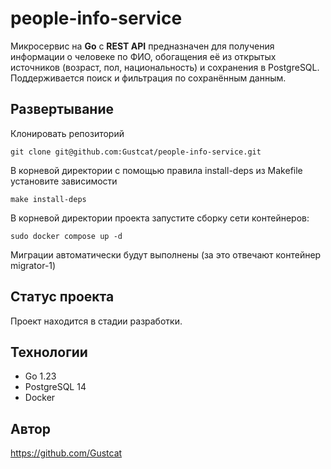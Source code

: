 # people-info-service
Микросервис на **Go** с **REST API** предназначен для получения информации о человеке по ФИО, обогащения её из открытых источников (возраст, пол, национальность) и сохранения в PostgreSQL. Поддерживается поиск и фильтрация по сохранённым данным.

## Развертывание
Клонировать репозиторий
```
git clone git@github.com:Gustcat/people-info-service.git
```
В корневой директории c помощью правила install-deps из Makefile установите зависимости
```
make install-deps
```
В корневой директории проекта запустите сборку сети контейнеров:
```
sudo docker compose up -d
```
Миграции автоматически будут выполнены (за это отвечают контейнер migrator-1)
## Статус проекта
Проект находится в стадии разработки.
## Технологии
- Go 1.23
- PostgreSQL 14
- Docker

## Автор
https://github.com/Gustcat